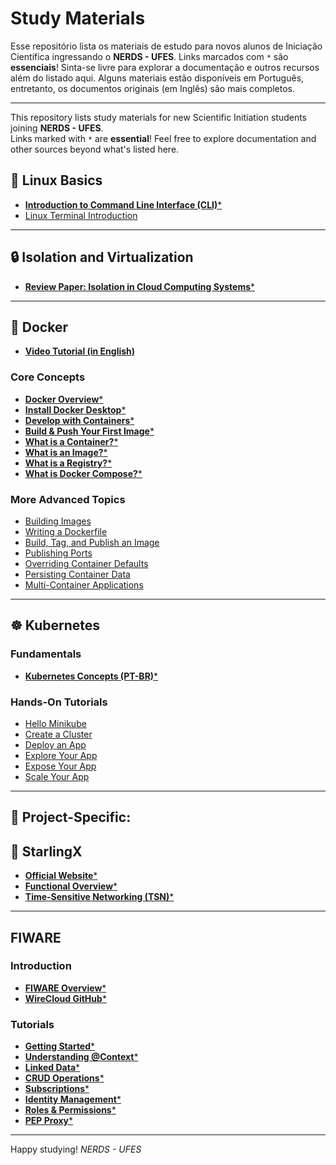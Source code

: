 # Study Materials  

Esse repositório lista os materiais de estudo para novos alunos de Iniciação Científica ingressando o **NERDS - UFES**.
Links marcados com `*` são **essenciais**! Sinta-se livre para explorar a documentação e outros recursos além do listado aqui.
Alguns materiais estão disponíveis em Português, entretanto, os documentos originais (em Inglês) são mais completos.

---

This repository lists study materials for new Scientific Initiation students joining **NERDS - UFES**.  
Links marked with `*` are **essential**! Feel free to explore documentation and other sources beyond what's listed here.  

## 📌 **Linux Basics**  
- [**Introduction to Command Line Interface (CLI)***](https://www.w3schools.com/whatis/whatis_cli.asp)  
- [Linux Terminal Introduction](https://linuxhandbook.com/linux-terminal-intro/)  

---

## 🔒 **Isolation and Virtualization**  
- [**Review Paper: Isolation in Cloud Computing Systems***](Revisão_Bibliográfica___Isolamento_em_Sistemas_de_Computação_em_Nuvem.pdf)  

---

## 🐳 **Docker**  
- [**Video Tutorial (in English)**](https://www.youtube.com/watch?v=3c-iBn73dDE)

### **Core Concepts**  
- [**Docker Overview***](https://docs.docker.com/get-started/docker-overview/)  
- [**Install Docker Desktop***](https://docs.docker.com/get-started/introduction/get-docker-desktop/)  
- [**Develop with Containers***](https://docs.docker.com/get-started/introduction/develop-with-containers/)  
- [**Build & Push Your First Image***](https://docs.docker.com/get-started/introduction/build-and-push-first-image/)  
- [**What is a Container?***](https://docs.docker.com/get-started/docker-concepts/the-basics/what-is-a-container/)  
- [**What is an Image?***](https://docs.docker.com/get-started/docker-concepts/the-basics/what-is-an-image/)  
- [**What is a Registry?***](https://docs.docker.com/get-started/docker-concepts/the-basics/what-is-a-registry/)  
- [**What is Docker Compose?***](https://docs.docker.com/get-started/docker-concepts/the-basics/what-is-docker-compose/)  

### **More Advanced Topics**  
- [Building Images](https://docs.docker.com/get-started/docker-concepts/building-images/)  
- [Writing a Dockerfile](https://docs.docker.com/get-started/docker-concepts/building-images/writing-a-dockerfile/)  
- [Build, Tag, and Publish an Image](https://docs.docker.com/get-started/docker-concepts/building-images/build-tag-and-publish-an-image/)  
- [Publishing Ports](https://docs.docker.com/get-started/docker-concepts/running-containers/publishing-ports/)  
- [Overriding Container Defaults](https://docs.docker.com/get-started/docker-concepts/running-containers/overriding-container-defaults/)  
- [Persisting Container Data](https://docs.docker.com/get-started/docker-concepts/running-containers/persisting-container-data/)  
- [Multi-Container Applications](https://docs.docker.com/get-started/docker-concepts/running-containers/multi-container-applications/)  

---

## ☸️ **Kubernetes**  

### **Fundamentals**  
- [**Kubernetes Concepts (PT-BR)***](https://kubernetes.io/pt-br/docs/concepts/)  

### **Hands-On Tutorials**  
- [Hello Minikube](https://kubernetes.io/pt-br/docs/tutorials/hello-minikube/)  
- [Create a Cluster](https://kubernetes.io/pt-br/docs/tutorials/kubernetes-basics/create-cluster/)  
- [Deploy an App](https://kubernetes.io/pt-br/docs/tutorials/kubernetes-basics/deploy-app/)  
- [Explore Your App](https://kubernetes.io/pt-br/docs/tutorials/kubernetes-basics/explore/)  
- [Expose Your App](https://kubernetes.io/pt-br/docs/tutorials/kubernetes-basics/expose/)  
- [Scale Your App](https://kubernetes.io/pt-br/docs/tutorials/kubernetes-basics/scale/)  

---

## 🎯 **Project-Specific:** 

## 🚀 **StarlingX**  
- [**Official Website***](https://www.starlingx.io/)  
- [**Functional Overview***](https://docs.starlingx.io/introduction/functional_overview.html)  
- [**Time-Sensitive Networking (TSN)***](https://docs.starlingx.io/operations/tsn.html)
  
---

## **FIWARE**  

### **Introduction**  
- [**FIWARE Overview***](https://www.fiware.org/about-us/)  
- [**WireCloud GitHub***](https://github.com/Wirecloud/wirecloud)  

### **Tutorials**  
- [**Getting Started***](https://github.com/FIWARE/tutorials.Getting-Started/tree/41e3635af38896c39a9fd5d9bc3434bda924ad7a)  
- [**Understanding @Context***](https://github.com/FIWARE/tutorials.Understanding-At-Context/tree/6cfcc5ce0fc7eb1b52e0636c8a3f3dc237452375)  
- [**Linked Data***](https://github.com/FIWARE/tutorials.Linked-Data/tree/fba9cf7b1a5ea99c734ce06c3fc0fc749360d52a)  
- [**CRUD Operations***](https://github.com/FIWARE/tutorials.CRUD-Operations/tree/04c36ec170ea4e2946bdddd4c653a5b1b4a083e3)  
- [**Subscriptions***](https://github.com/FIWARE/tutorials.Subscriptions/tree/bc3d6f00f1841ef6695eaa329c6c226d6cbbc02c)  
- [**Identity Management***](https://github.com/FIWARE/tutorials.Identity-Management/tree/677ab9566913fdd030645edfa69d6e7b8722c3f2)  
- [**Roles & Permissions***](https://github.com/FIWARE/tutorials.Roles-Permissions/tree/864d11785c8109eb794e7809853a20ae424ac48e7)  
- [**PEP Proxy***](https://github.com/FIWARE/tutorials.PEP-Proxy/tree/b6a7ba6581e89379365b887e6b92aaa33f061278)  

---

Happy studying!
*NERDS - UFES*
